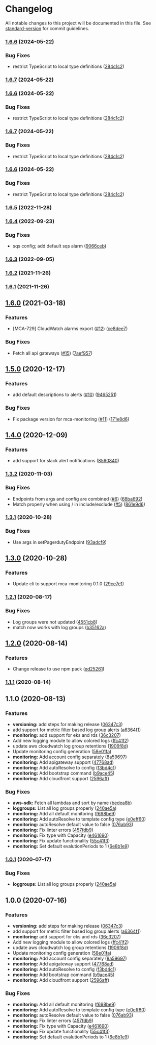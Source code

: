 # Changelog

All notable changes to this project will be documented in this file. See [standard-version](https://github.com/conventional-changelog/standard-version) for commit guidelines.

### [1.6.6](https://github.com/nordcloud/mca-cli/compare/v1.6.5...v1.6.6) (2024-05-22)


### Bug Fixes

* restrict TypeScript to local type definitions ([284c1c2](https://github.com/nordcloud/mca-cli/commit/284c1c2ace9638016579414b6b0c8e201ebaa0a3))

### [1.6.7](https://github.com/nordcloud/mca-cli/compare/v1.6.6...v1.6.7) (2024-05-22)

### [1.6.6](https://github.com/nordcloud/mca-cli/compare/v1.6.5...v1.6.6) (2024-05-22)


### Bug Fixes

* restrict TypeScript to local type definitions ([284c1c2](https://github.com/nordcloud/mca-cli/commit/284c1c2ace9638016579414b6b0c8e201ebaa0a3))

### [1.6.7](https://github.com/nordcloud/mca-cli/compare/v1.6.5...v1.6.7) (2024-05-22)


### Bug Fixes

* restrict TypeScript to local type definitions ([284c1c2](https://github.com/nordcloud/mca-cli/commit/284c1c2ace9638016579414b6b0c8e201ebaa0a3))

### [1.6.6](https://github.com/nordcloud/mca-cli/compare/v1.6.5...v1.6.6) (2024-05-22)


### Bug Fixes

* restrict TypeScript to local type definitions ([284c1c2](https://github.com/nordcloud/mca-cli/commit/284c1c2ace9638016579414b6b0c8e201ebaa0a3))

### [1.6.5](https://github.com/nordcloud/mca-cli/compare/v1.6.4...v1.6.5) (2022-11-28)

### [1.6.4](https://github.com/nordcloud/mca-cli/compare/v1.6.3...v1.6.4) (2022-09-23)


### Bug Fixes

* sqs config; add default sqs alarm ([9066ceb](https://github.com/nordcloud/mca-cli/commit/9066ceb7bf7f0b2dbfad9a2a389760b2753e5675))

### [1.6.3](https://github.com/nordcloud/mca-cli/compare/v1.6.2...v1.6.3) (2022-09-05)

### [1.6.2](https://github.com/nordcloud/mca-cli/compare/v1.6.0...v1.6.2) (2021-11-26)

### [1.6.1](https://github.com/nordcloud/mca-cli/compare/v1.6.0...v1.6.1) (2021-11-26)

## [1.6.0](https://github.com/nordcloud/mca-cli/compare/v1.5.0...v1.6.0) (2021-03-18)


### Features

* [MCA-729] CloudWatch alarms export ([#12](https://github.com/nordcloud/mca-cli/issues/12)) ([ce8dee7](https://github.com/nordcloud/mca-cli/commit/ce8dee7e14c370e4b53592554402f6880623b4c9))


### Bug Fixes

* Fetch all api gateways ([#15](https://github.com/nordcloud/mca-cli/issues/15)) ([7aef957](https://github.com/nordcloud/mca-cli/commit/7aef95767f76576a7484117ee9836f642c2f60cd))

## [1.5.0](https://github.com/nordcloud/mca-cli/compare/v1.4.0...v1.5.0) (2020-12-17)


### Features

* add default descriptions to alerts ([#10](https://github.com/nordcloud/mca-cli/issues/10)) ([9465251](https://github.com/nordcloud/mca-cli/commit/946525199d6f01dee34db400de78ead64521bf32))


### Bug Fixes

* Fix package version for mca-monitoring ([#11](https://github.com/nordcloud/mca-cli/issues/11)) ([171e8d6](https://github.com/nordcloud/mca-cli/commit/171e8d67e36877d134d0dc6ddf69f6026509624f))

## [1.4.0](https://github.com/nordcloud/mca-cli/compare/v1.3.2...v1.4.0) (2020-12-09)


### Features

* add support for slack alert notifications ([8560840](https://github.com/nordcloud/mca-cli/commit/856084032eec1b0ae7ab7c43d934df594e5499e6))

### [1.3.2](https://github.com/nordcloud/mca-cli/compare/v1.3.1...v1.3.2) (2020-11-03)


### Bug Fixes

* Endpoints from args and config are combined ([#6](https://github.com/nordcloud/mca-cli/issues/6)) ([68ba692](https://github.com/nordcloud/mca-cli/commit/68ba6929421c7ab0670961c2771f633ef13bca36))
* Match properly when using / in include/exclude ([#5](https://github.com/nordcloud/mca-cli/issues/5)) ([861e9d6](https://github.com/nordcloud/mca-cli/commit/861e9d61fc306eb0fc0505424a3848aacbf4874c))

### [1.3.1](https://github.com/nordcloud/mca-cli/compare/v1.3.0...v1.3.1) (2020-10-28)


### Bug Fixes

* Use args in setPagerdutyEndpoint ([93adcf9](https://github.com/nordcloud/mca-cli/commit/93adcf91d05f29d34cfa215c0c042bb64c1bc2e5))

## [1.3.0](https://github.com/nordcloud/mca-cli/compare/v1.2.1...v1.3.0) (2020-10-28)


### Features

* Update cli to support mca-monitoring 0.1.0 ([29ce7e1](https://github.com/nordcloud/mca-cli/commit/29ce7e13c3cd578ad9979874d7afea17ae8b5578))

### [1.2.1](https://github.com/nordcloud/mca-cli/compare/v1.2.0...v1.2.1) (2020-08-17)


### Bug Fixes

* Log groups were not updated ([4551cb8](https://github.com/nordcloud/mca-cli/commit/4551cb859001607c4185c5681f3ad99efc7fcdb6))
* match now works with log groups ([b35162a](https://github.com/nordcloud/mca-cli/commit/b35162a9fe787d38a1e99fc5c93fed3fc9952752))

## [1.2.0](https://github.com/nordcloud/mca-cli/compare/v1.1.1...v1.2.0) (2020-08-14)


### Features

* Change release to use npm pack ([ed25261](https://github.com/nordcloud/mca-cli/commit/ed25261dcb6b58a614f3a0416c7cf790f0ba2af0))

### [1.1.1](https://github.com/nordcloud/mca-cli/compare/v1.1.0...v1.1.1) (2020-08-14)

## 1.1.0 (2020-08-13)


### Features

* **versioning:** add steps for making release ([06347c3](https://github.com/nordcloud/mca-cli/commit/06347c307e7933ca59ef6e8d3fad5ef720b8de4e))
* add support for metric filter based log group alerts ([a6364f1](https://github.com/nordcloud/mca-cli/commit/a6364f1dfc2d77cdf03e04a5c4cd0cbb556b0840))
* **monitoring:** add support for eks and rds ([36c3207](https://github.com/nordcloud/mca-cli/commit/36c3207115955a7d3285b8084546245a78ae0ea6))
* Add new logging module to allow colored logs ([ffc41f2](https://github.com/nordcloud/mca-cli/commit/ffc41f23ca3a880ee65dcc7b75c9e2bea0ae581c))
* update aws cloudwatch log group retentions ([1906f8d](https://github.com/nordcloud/mca-cli/commit/1906f8d3e29c93e5fd7daee36dbf9ce33f752b00))
* Update monitoring config generation ([58e01fa](https://github.com/nordcloud/mca-cli/commit/58e01facf1dc68717492e2f8a42ee58f890560f7))
* **monitoring:** Add account config separately ([8a59697](https://github.com/nordcloud/mca-cli/commit/8a59697fe83d4f8617713416ea1fe3ae2eadbe30))
* **monitoring:** Add apigateway support ([47768ad](https://github.com/nordcloud/mca-cli/commit/47768ad778276f4dc88baa68cd177f2ef5a5e314))
* **monitoring:** Add autoResolve to config ([f3bd4c1](https://github.com/nordcloud/mca-cli/commit/f3bd4c12798ca83dc146231dddd6833033bf7ef1))
* **monitoring:** Add bootstrap command ([b9ace45](https://github.com/nordcloud/mca-cli/commit/b9ace4584b2df08b3300536615cfa918a6505759))
* **monitoring:** Add cloudfront support ([2596aff](https://github.com/nordcloud/mca-cli/commit/2596aff0d9291151993986c2392b4c3f047a5f1c))


### Bug Fixes

* **aws-sdk:** Fetch all lambdas and sort by name ([bedea8b](https://github.com/nordcloud/mca-cli/commit/bedea8b0009e0aee03bb044859c70da8a4bfa20e))
* **loggroups:** List all log groups properly ([240ae5a](https://github.com/nordcloud/mca-cli/commit/240ae5af3352b9bcaab3649cbe029495b42f5cd3))
* **monitoring:** Add all default monitoring ([f698be9](https://github.com/nordcloud/mca-cli/commit/f698be92a376ca8252242ccac8f3663e36bf219c))
* **monitoring:** Add autoResolve to template config type ([e0eff60](https://github.com/nordcloud/mca-cli/commit/e0eff60694191ee9b4d05b0a8288e5f7b2e2847e))
* **monitoring:** autoResolve default value to false ([076ab93](https://github.com/nordcloud/mca-cli/commit/076ab9371ae8b995ec62612af5cfae9557286e97))
* **monitoring:** Fix linter errors ([457fdb9](https://github.com/nordcloud/mca-cli/commit/457fdb9ecb8e42b9ba21928d1580180f653bfd44))
* **monitoring:** Fix type with Capacity ([e461690](https://github.com/nordcloud/mca-cli/commit/e461690ecc5ae45f337c94b333da0ca91ba7edd1))
* **monitoring:** Fix update functionality ([55c41f3](https://github.com/nordcloud/mca-cli/commit/55c41f3832e663872a02f22b8b1e64371152574b))
* **monitoring:** Set default evalutionPeriods to 1 ([6e8b1e9](https://github.com/nordcloud/mca-cli/commit/6e8b1e98cf02e55dabe24e036f8c36dc00782f4e))

### [1.0.1](https://bitbucket.org/nordcloud/mca-cli/compare/v1.0.0...v1.0.1) (2020-07-17)


### Bug Fixes

* **loggroups:** List all log groups properly ([240ae5a](https://bitbucket.org/nordcloud/mca-cli/commit/240ae5af3352b9bcaab3649cbe029495b42f5cd3))

## 1.0.0 (2020-07-16)


### Features

* **versioning:** add steps for making release ([06347c3](https://bitbucket.org/nordcloud/mca-cli/commit/06347c307e7933ca59ef6e8d3fad5ef720b8de4e))
* add support for metric filter based log group alerts ([a6364f1](https://bitbucket.org/nordcloud/mca-cli/commit/a6364f1dfc2d77cdf03e04a5c4cd0cbb556b0840))
* **monitoring:** add support for eks and rds ([36c3207](https://bitbucket.org/nordcloud/mca-cli/commit/36c3207115955a7d3285b8084546245a78ae0ea6))
* Add new logging module to allow colored logs ([ffc41f2](https://bitbucket.org/nordcloud/mca-cli/commit/ffc41f23ca3a880ee65dcc7b75c9e2bea0ae581c))
* update aws cloudwatch log group retentions ([1906f8d](https://bitbucket.org/nordcloud/mca-cli/commit/1906f8d3e29c93e5fd7daee36dbf9ce33f752b00))
* Update monitoring config generation ([58e01fa](https://bitbucket.org/nordcloud/mca-cli/commit/58e01facf1dc68717492e2f8a42ee58f890560f7))
* **monitoring:** Add account config separately ([8a59697](https://bitbucket.org/nordcloud/mca-cli/commit/8a59697fe83d4f8617713416ea1fe3ae2eadbe30))
* **monitoring:** Add apigateway support ([47768ad](https://bitbucket.org/nordcloud/mca-cli/commit/47768ad778276f4dc88baa68cd177f2ef5a5e314))
* **monitoring:** Add autoResolve to config ([f3bd4c1](https://bitbucket.org/nordcloud/mca-cli/commit/f3bd4c12798ca83dc146231dddd6833033bf7ef1))
* **monitoring:** Add bootstrap command ([b9ace45](https://bitbucket.org/nordcloud/mca-cli/commit/b9ace4584b2df08b3300536615cfa918a6505759))
* **monitoring:** Add cloudfront support ([2596aff](https://bitbucket.org/nordcloud/mca-cli/commit/2596aff0d9291151993986c2392b4c3f047a5f1c))


### Bug Fixes

* **monitoring:** Add all default monitoring ([f698be9](https://bitbucket.org/nordcloud/mca-cli/commit/f698be92a376ca8252242ccac8f3663e36bf219c))
* **monitoring:** Add autoResolve to template config type ([e0eff60](https://bitbucket.org/nordcloud/mca-cli/commit/e0eff60694191ee9b4d05b0a8288e5f7b2e2847e))
* **monitoring:** autoResolve default value to false ([076ab93](https://bitbucket.org/nordcloud/mca-cli/commit/076ab9371ae8b995ec62612af5cfae9557286e97))
* **monitoring:** Fix linter errors ([457fdb9](https://bitbucket.org/nordcloud/mca-cli/commit/457fdb9ecb8e42b9ba21928d1580180f653bfd44))
* **monitoring:** Fix type with Capacity ([e461690](https://bitbucket.org/nordcloud/mca-cli/commit/e461690ecc5ae45f337c94b333da0ca91ba7edd1))
* **monitoring:** Fix update functionality ([55c41f3](https://bitbucket.org/nordcloud/mca-cli/commit/55c41f3832e663872a02f22b8b1e64371152574b))
* **monitoring:** Set default evalutionPeriods to 1 ([6e8b1e9](https://bitbucket.org/nordcloud/mca-cli/commit/6e8b1e98cf02e55dabe24e036f8c36dc00782f4e))
